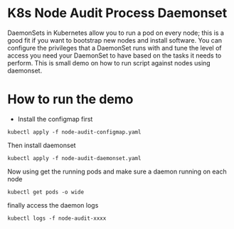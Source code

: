 # K8s Node Audit Process Daemonset

DaemonSets in Kubernetes allow you to run a pod on every node; this is a good fit if you want to bootstrap new nodes and install software. You can configure the privileges that a DaemonSet runs with and tune the level of access you need your DaemonSet to have based on the tasks it needs to perform. This is small demo on how to run script against nodes using daemonset. 

# How to run the demo
- Install the configmap first 

```
kubectl apply -f node-audit-configmap.yaml
```
Then install daemonset
```
kubectl apply -f node-audit-daemonset.yaml
```

Now using get the running pods and make sure a daemon running on each node
```
kubectl get pods -o wide
```
finally access the daemon logs

```
kubectl logs -f node-audit-xxxx
```


